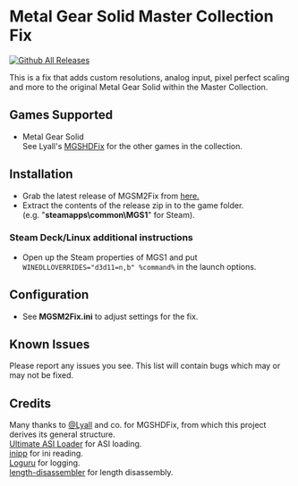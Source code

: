 # Metal Gear Solid Master Collection Fix
[![Github All Releases](https://img.shields.io/github/downloads/nuggslet/MGSM2Fix/total.svg)](https://github.com/nuggslet/MGSM2Fix/releases)

This is a fix that adds custom resolutions, analog input, pixel perfect scaling and more to the original Metal Gear Solid within the Master Collection.<br />

## Games Supported
- Metal Gear Solid <br />
See Lyall's [MGSHDFix](https://github.com/Lyall/MGSHDFix) for the other games in the collection.

## Installation
- Grab the latest release of MGSM2Fix from [here.](https://github.com/nuggslet/MGSM2Fix/releases)
- Extract the contents of the release zip in to the game folder.<br />(e.g. "**steamapps\common\MGS1**" for Steam).

### Steam Deck/Linux additional instructions
- Open up the Steam properties of MGS1 and put `WINEDLLOVERRIDES="d3d11=n,b" %command%` in the launch options.

## Configuration
- See **MGSM2Fix.ini** to adjust settings for the fix.

## Known Issues
Please report any issues you see.
This list will contain bugs which may or may not be fixed.

## Credits
Many thanks to [@Lyall](https://github.com/Lyall) and co. for MGSHDFix, from which this project derives its general structure. <br />
[Ultimate ASI Loader](https://github.com/ThirteenAG/Ultimate-ASI-Loader) for ASI loading. <br />
[inipp](https://github.com/mcmtroffaes/inipp) for ini reading. <br />
[Loguru](https://github.com/emilk/loguru) for logging. <br />
[length-disassembler](https://github.com/Nomade040/length-disassembler) for length disassembly.
